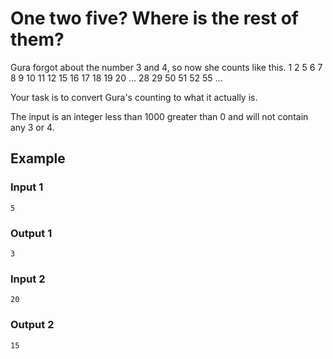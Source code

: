# One two five? Where is the rest of them?

Gura forgot about the number 3 and 4, so now she counts like this.
1 2 5 6 7 8 9 10 11 12 15 16 17 18 19 20 ... 28 29 50 51 52 55 ...

Your task is to convert Gura's counting to what it actually is.

The input is an integer less than 1000 greater than 0 and will not contain any 3 or 4.

## Example
### Input 1
```
5
```
### Output 1
```
3
```
### Input 2
```
20
```
### Output 2
```
15
```